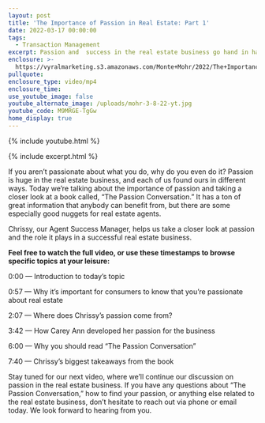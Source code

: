 ```yaml
---
layout: post
title: 'The Importance of Passion in Real Estate: Part 1'
date: 2022-03-17 00:00:00
tags:
  - Transaction Management
excerpt: Passion and  success in the real estate business go hand in hand.
enclosure: >-
  https://vyralmarketing.s3.amazonaws.com/Monte+Mohr/2022/The+Importance+of+Passion+in+Real+Estate_+Part+1.mp4
pullquote:
enclosure_type: video/mp4
enclosure_time:
use_youtube_image: false
youtube_alternate_image: /uploads/mohr-3-8-22-yt.jpg
youtube_code: M9MRGE-TgGw
home_display: true
---
```

{% include youtube.html %}

{% include excerpt.html %}

If you aren’t passionate about what you do, why do you even do it? Passion is huge in the real estate business, and each of us found ours in different ways. Today we’re talking about the importance of passion and taking a closer look at a book called, “The Passion Conversation.” It has a ton of great information that anybody can benefit from, but there are some especially good nuggets for real estate agents.

Chrissy, our Agent Success Manager, helps us take a closer look at passion and the role it plays in a successful real estate business.

**Feel free to watch the full video, or use these timestamps to browse specific topics at your leisure:**

0:00 — Introduction to today’s topic

0:57 — Why it’s important for consumers to know that you’re passionate about real estate

2:07 — Where does Chrissy’s passion come from?

3:42 — How Carey Ann developed her passion for the business

6:00 — Why you should read “The Passion Conversation”

7:40 — Chrissy’s biggest takeaways from the book

Stay tuned for our next video, where we’ll continue our discussion on passion in the real estate business. If you have any questions about “The Passion Conversation,” how to find your passion, or anything else related to the real estate business, don’t hesitate to reach out via phone or email today. We look forward to hearing from you.
